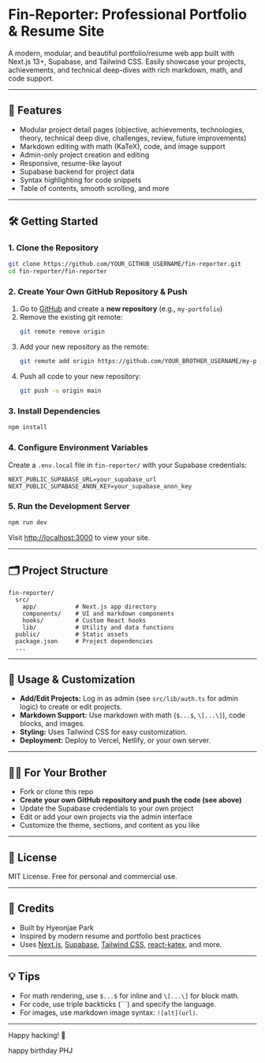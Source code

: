 # Fin-Reporter: Professional Portfolio & Resume Site

A modern, modular, and beautiful portfolio/resume web app built with Next.js 13+, Supabase, and Tailwind CSS. Easily showcase your projects, achievements, and technical deep-dives with rich markdown, math, and code support.

---

## 🚀 Features
- Modular project detail pages (objective, achievements, technologies, theory, technical deep dive, challenges, review, future improvements)
- Markdown editing with math (KaTeX), code, and image support
- Admin-only project creation and editing
- Responsive, resume-like layout
- Supabase backend for project data
- Syntax highlighting for code snippets
- Table of contents, smooth scrolling, and more

---

## 🛠️ Getting Started

### 1. **Clone the Repository**
```bash
git clone https://github.com/YOUR_GITHUB_USERNAME/fin-reporter.git
cd fin-reporter/fin-reporter
```

### 2. **Create Your Own GitHub Repository & Push**
1. Go to [GitHub](https://github.com/) and create a **new repository** (e.g., `my-portfolio`)
2. Remove the existing git remote:
   ```bash
   git remote remove origin
   ```
3. Add your new repository as the remote:
   ```bash
   git remote add origin https://github.com/YOUR_BROTHER_USERNAME/my-portfolio.git
   ```
4. Push all code to your new repository:
   ```bash
   git push -u origin main
   ```

### 3. **Install Dependencies**
```bash
npm install
```

### 4. **Configure Environment Variables**
Create a `.env.local` file in `fin-reporter/` with your Supabase credentials:
```env
NEXT_PUBLIC_SUPABASE_URL=your_supabase_url
NEXT_PUBLIC_SUPABASE_ANON_KEY=your_supabase_anon_key
```

### 5. **Run the Development Server**
```bash
npm run dev
```
Visit [http://localhost:3000](http://localhost:3000) to view your site.

---

## 🗂️ Project Structure
```
fin-reporter/
  src/
    app/           # Next.js app directory
    components/    # UI and markdown components
    hooks/         # Custom React hooks
    lib/           # Utility and data functions
  public/          # Static assets
  package.json     # Project dependencies
  ...
```

---

## 📝 Usage & Customization
- **Add/Edit Projects:** Log in as admin (see `src/lib/auth.ts` for admin logic) to create or edit projects.
- **Markdown Support:** Use markdown with math (`$...$`, `\[...\]`), code blocks, and images.
- **Styling:** Uses Tailwind CSS for easy customization.
- **Deployment:** Deploy to Vercel, Netlify, or your own server.

---

## 🧑‍💻 For Your Brother
- Fork or clone this repo
- **Create your own GitHub repository and push the code (see above)**
- Update the Supabase credentials to your own project
- Edit or add your own projects via the admin interface
- Customize the theme, sections, and content as you like

---

## 📄 License
MIT License. Free for personal and commercial use.

---

## 🙏 Credits
- Built by Hyeonjae Park
- Inspired by modern resume and portfolio best practices
- Uses [Next.js](https://nextjs.org/), [Supabase](https://supabase.com/), [Tailwind CSS](https://tailwindcss.com/), [react-katex](https://github.com/talyssonoc/react-katex), and more.

---

## 💡 Tips
- For math rendering, use `$...$` for inline and `\[...\]` for block math.
- For code, use triple backticks (```) and specify the language.
- For images, use markdown image syntax: `![alt](url)`.

---

Happy hacking! 🎉

happy birthday PHJ